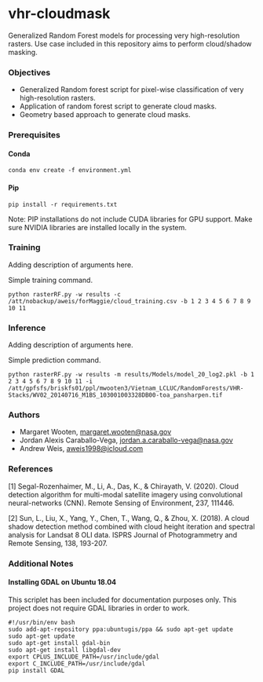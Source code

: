 # vhr-cloudmask

Generalized Random Forest models for processing very high-resolution rasters. 
Use case included in this repository aims to perform cloud/shadow masking.

### Objectives

- Generalized Random forest script for pixel-wise classification of very high-resolution rasters.
- Application of random forest script to generate cloud masks.
- Geometry based approach to generate cloud masks.

### Prerequisites

#### Conda
```
conda env create -f environment.yml
```

#### Pip            
```
pip install -r requirements.txt
```
Note: PIP installations do not include CUDA libraries for GPU support. Make sure 
NVIDIA libraries are installed locally in the system.

### Training
Adding description of arguments here.

Simple training command. 
```
python rasterRF.py -w results -c /att/nobackup/aweis/forMaggie/cloud_training.csv -b 1 2 3 4 5 6 7 8 9 10 11
```

### Inference
Adding description of arguments here.

Simple prediction command.
```
python rasterRF.py -w results -m results/Models/model_20_log2.pkl -b 1 2 3 4 5 6 7 8 9 10 11 -i /att/gpfsfs/briskfs01/ppl/mwooten3/Vietnam_LCLUC/RandomForests/VHR-Stacks/WV02_20140716_M1BS_103001003328DB00-toa_pansharpen.tif
```

### Authors

* Margaret Wooten, margaret.wooten@nasa.gov
* Jordan Alexis Caraballo-Vega, jordan.a.caraballo-vega@nasa.gov
* Andrew Weis, aweis1998@icloud.com

### References

[1] Segal-Rozenhaimer, M., Li, A., Das, K., & Chirayath, V. (2020). Cloud detection algorithm for 
multi-modal satellite imagery using convolutional neural-networks (CNN). Remote Sensing of Environment, 237, 111446.

[2] Sun, L., Liu, X., Yang, Y., Chen, T., Wang, Q., & Zhou, X. (2018). A cloud shadow detection method combined with 
cloud height iteration and spectral analysis for Landsat 8 OLI data. ISPRS Journal of Photogrammetry and Remote Sensing, 138, 193-207.

### Additional Notes

#### Installing GDAL on Ubuntu 18.04
This scriplet has been included for documentation purposes only. This project does not require
GDAL libraries in order to work.
```
#!/usr/bin/env bash
sudo add-apt-repository ppa:ubuntugis/ppa && sudo apt-get update
sudo apt-get update
sudo apt-get install gdal-bin
sudo apt-get install libgdal-dev
export CPLUS_INCLUDE_PATH=/usr/include/gdal
export C_INCLUDE_PATH=/usr/include/gdal
pip install GDAL
```


